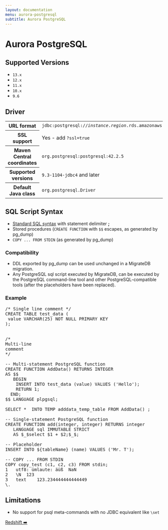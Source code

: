```yaml
---
layout: documentation
menu: aurora-postgresql
subtitle: Aurora PostgreSQL
---
```


# Aurora PostgreSQL

## Supported Versions

- `13.x`
- `12.x`
- `11.x`
- `10.x`
- `9.6`

## Driver

<table class="table">
<tr>
<th>URL format</th>
<td><code>jdbc:postgresql://<i>instance</i>.<i>region</i>.rds.amazonaws.com:<i>port</i>/<i>database</i></code></td>
</tr>
<tr>
<th>SSL support</th>
<td>Yes - add <code>?ssl=true</code></td>
</tr>
<tr>
<th>Maven Central coordinates</th>
<td><code>org.postgresql:postgresql:42.2.5</code></td>
</tr>
<tr>
<th>Supported versions</th>
<td><code>9.3-1104-jdbc4</code> and later</td>
</tr>
<tr>
<th>Default Java class</th>
<td><code>org.postgresql.Driver</code></td>
</tr>
</table>

## SQL Script Syntax

- [Standard SQL syntax](/migratedb/documentation/concepts/migrations#sql-based-migrations#syntax) with statement delimiter **;**
- Stored procedures (`CREATE FUNCTION` with `$$` escapes, as generated by pg_dump)
- `COPY ... FROM STDIN` (as generated by pg_dump)

### Compatibility

- DDL exported by pg_dump can be used unchanged in a MigrateDB migration.
- Any PostgreSQL sql script executed by MigrateDB, can be executed by the PostgreSQL command-line tool and other
  PostgreSQL-compatible tools (after the placeholders have been replaced).

### Example

<pre class="prettyprint">/* Single line comment */
CREATE TABLE test_data (
 value VARCHAR(25) NOT NULL PRIMARY KEY
);


/*
Multi-line
comment
*/

-- Multi-statement PostgreSQL function
CREATE FUNCTION AddData() RETURNS INTEGER
AS $$
   BEGIN
    INSERT INTO test_data (value) VALUES ('Hello');
    RETURN 1;
  END;
$$ LANGUAGE plpgsql;

SELECT *  INTO TEMP adddata_temp_table FROM AddData() ;

-- Single-statement PostgreSQL function
CREATE FUNCTION add(integer, integer) RETURNS integer
   LANGUAGE sql IMMUTABLE STRICT
   AS $_$select $1 + $2;$_$;

-- Placeholder
INSERT INTO ${tableName} (name) VALUES ('Mr. T');

-- COPY ... FROM STDIN
COPY copy_test (c1, c2, c3) FROM stdin;
1	utf8: ümlaute: äüß	NaN
2	\N	123
3	text	123.234444444444449
\.</pre>

## Limitations

- No support for psql meta-commands with no JDBC equivalent like `\set`

<p class="next-steps">
    <a class="btn btn-primary" href="/migratedb/documentation/database/redshift">Redshift ➡️</a>
</p>
